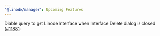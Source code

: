 ```yaml
---
"@linode/manager": Upcoming Features
---
```


Diable query to get Linode Interface when Interface Delete dialog is closed ([#11881](https://github.com/linode/manager/pull/11881))
